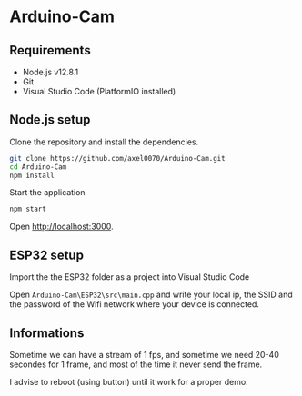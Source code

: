 # Arduino-Cam

## Requirements

* Node.js v12.8.1
* Git
* Visual Studio Code (PlatformIO installed)

## Node.js setup

Clone the repository and install the dependencies.

```bash
git clone https://github.com/axel0070/Arduino-Cam.git
cd Arduino-Cam
npm install
```
Start the application
```bash
npm start
```
Open [http://localhost:3000](http://localhost:3000).
## ESP32 setup

Import the the ESP32 folder as a project into Visual Studio Code

Open `Arduino-Cam\ESP32\src\main.cpp` and write your local ip, the SSID and the password of the Wifi network where your device is connected.

## Informations

Sometime we can have a stream of 1 fps, and sometime we need 20-40 secondes for 1 frame, and most of the time it never send the frame.

I advise to reboot (using button) until it work for a proper demo.